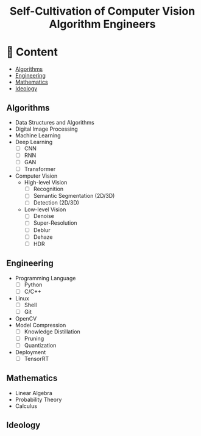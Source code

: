 <h1 align="center">
Self-Cultivation of Computer Vision Algorithm Engineers
</h1>

# 📜 Content
- [Algorithms](#algorithms)
- [Engineering](#engineering)
- [Mathematics](#mathematics)
- [Ideology](#ideology)

## Algorithms
- Data Structures and Algorithms
- Digital Image Processing
- Machine Learning
- Deep Learning
  - [ ] CNN
  - [ ] RNN
  - [ ] GAN
  - [ ] Transformer
  
- Computer Vision
  - High-level Vision
    - [ ] Recognition
    - [ ] Semantic Segmentation (2D/3D)
    - [ ] Detection (2D/3D)
  - Low-level Vision
    - [ ] Denoise
    - [ ] Super-Resolution
    - [ ] Deblur
    - [ ] Dehaze
    - [ ] HDR 

## Engineering
- Programming Language
  - [ ] Python
  - [ ] C/C++ 
- Linux
  - [ ] Shell
  - [ ] Git 
- OpenCV
- Model Compression
  - [ ] Knowledge Distillation
  - [ ] Pruning
  - [ ] Quantization
- Deployment
  - [ ] TensorRT

## Mathematics
- Linear Algebra
- Probability Theory
- Calculus

## Ideology
